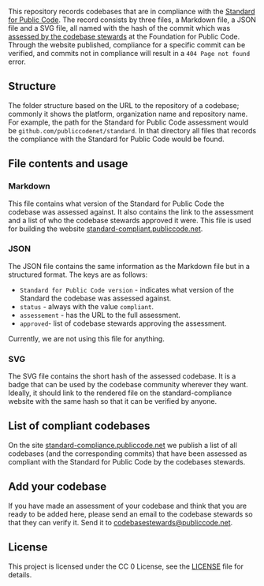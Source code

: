 This repository records codebases that are in compliance with the [Standard for Public Code](https://standard.publiccode.net).
The record consists by three files, a Markdown file, a JSON file and a SVG file, all named with the hash of the commit which was [assessed by the codebase stewards](https://publiccode.net/standard-for-public-code/) at the Foundation for Public Code.
Through the website published, compliance for a specific commit can be verified, and commits not in compliance will result in a `404 Page not found` error.

## Structure

The folder structure based on the URL to the repository of a codebase; commonly it shows the platform, organization name and repository name.
For example, the path for the Standard for Public Code assessment would be `github.com/publiccodenet/standard`.
In that directory all files that records the compliance with the Standard for Public Code would be found.

## File contents and usage

### Markdown

This file contains what version of the Standard for Public Code the codebase was assessed against.
It also contains the link to the assessment and a list of who the codebase stewards approved it were.
This file is used for building the website [standard-compliant.publiccode.net](https://standard-compliant.publiccode.net).

### JSON

The JSON file contains the same information as the Markdown file but in a structured format. The keys are as follows:

* `Standard for Public Code version` - indicates what version of the Standard the codebase was assessed against.
* `status` - always with the value `compliant`.
* `assessement` - has the URL to the full assessment.
* `approved`- list of codebase stewards approving the assessment.

Currently, we are not using this file for anything.

### SVG

The SVG file contains the short hash of the assessed codebase.
It is a badge that can be used by the codebase community wherever they want.
Ideally, it should link to the rendered file on the standard-compliance website with the same hash so that it can be verified by anyone.

## List of compliant codebases

On the site [standard-compliance.publiccode.net](https://standard-compliance.publiccode.net) we publish a list of all codebases (and the corresponding commits) that have been assessed as compliant with the Standard for Public Code by the codebases stewards.

## Add your codebase

If you have made an assessment of your codebase and think that you are ready to be added here, please send an email to the codebase stewards so that they can verify it. Send it to [codebasestewards@publiccode.net](mailto:codebasestewards@publiccode.net).

## License

This project is licensed under the CC 0 License, see the [LICENSE](LICENSE) file for details.
